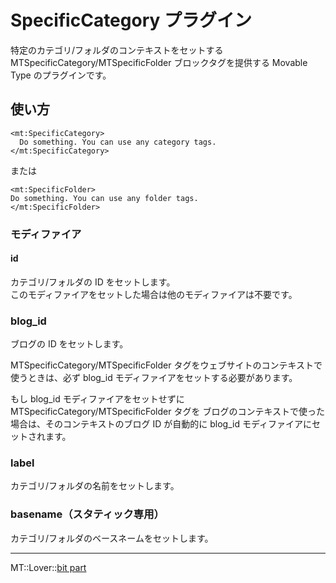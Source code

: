 SpecificCategory プラグイン
=====================

特定のカテゴリ/フォルダのコンテキストをセットする MTSpecificCategory/MTSpecificFolder ブロックタグを提供する Movable Type のプラグインです。

## 使い方

    <mt:SpecificCategory>
      Do something. You can use any category tags.
    </mt:SpecificCategory>

または

    <mt:SpecificFolder>
    Do something. You can use any folder tags.
    </mt:SpecificFolder>

### モディファイア

#### id

カテゴリ/フォルダの ID をセットします。  
このモディファイアをセットした場合は他のモディファイアは不要です。

### blog_id

ブログの ID をセットします。

MTSpecificCategory/MTSpecificFolder タグをウェブサイトのコンテキストで使うときは、必ず blog_id モディファイアをセットする必要があります。

もし blog_id モディファイアをセットせずに MTSpecificCategory/MTSpecificFolder タグを ブログのコンテキストで使った場合は、そのコンテキストのブログ ID が自動的に blog_id モディファイアにセットされます。

### label

カテゴリ/フォルダの名前をセットします。

### basename（スタティック専用）

カテゴリ/フォルダのベースネームをセットします。

---
MT::Lover::[bit part](http://bit-part.net/)
